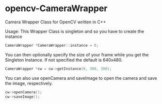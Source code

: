 # opencv-CameraWrapper
Camera Wrapper Class for OpenCV written in C++

Usage:
This Wrapper Class is singleton and so you have to create the instance
```cpp
CameraWrapper *CameraWrapper::instance = 0;
```

You can then optionally specify the size of your frame while you get the Singleton Instance. If not specified the default is 640x480.
```cpp
CameraWrapper *cw = cw->getInstance(0, 300, 300);
```

You can also use openCamera and saveImage to open the camera and save the image, respectively.
```cpp
cw->openCamera();
cw->saveImage();
```
